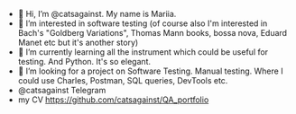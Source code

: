 - 👋 Hi, I’m @catsagainst. My name is Mariia. 
- 👀 I’m interested in software testing (of course also I'm interested in Bach's "Goldberg Variations", Thomas Mann books, bossa nova, Eduard Manet etc but it's another story)
- 🌱 I’m currently learning all the instrument which could be useful for testing. And Python. It's so elegant.
- 💞️ I’m looking for a project on Software Testing. Manual testing. Where I could use Charles, Postman, SQL queries, DevTools etc.
-  @catsagainst Telegram
-  my CV https://github.com/catsagainst/QA_portfolio

<!---
catsagainst/catsagainst is a ✨ special ✨ repository because its `README.md` (this file) appears on your GitHub profile.
You can click the Preview link to take a look at your changes.
--->
